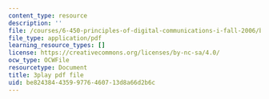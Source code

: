 ```yaml
---
content_type: resource
description: ''
file: /courses/6-450-principles-of-digital-communications-i-fall-2006/be82438443599776460713d8a66d2b6c_2DbwtCePzWg.pdf
file_type: application/pdf
learning_resource_types: []
license: https://creativecommons.org/licenses/by-nc-sa/4.0/
ocw_type: OCWFile
resourcetype: Document
title: 3play pdf file
uid: be824384-4359-9776-4607-13d8a66d2b6c
---
```


